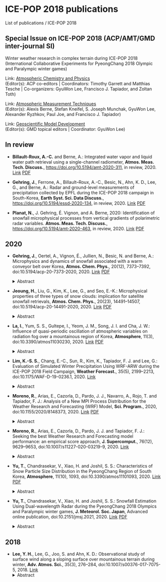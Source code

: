 # ICE-POP 2018 publications
List of publications / ICE-POP 2018

## Special Issue on ICE-POP 2018 (ACP/AMT/GMD inter-journal SI)
Winter weather research in complex terrain during ICE-POP 2018 (International Collaborative Experiments for PyeongChang 2018 Olympic and Paralympic winter games)

Link: [Atmospheric Chemistry and Physics](https://acp.copernicus.org/articles/special_issue1112.html)<br />
(Editor(s): ACP co-editors | Coordinators: Timothy Garrett and Matthias Tesche | Co-organizers: GyuWon Lee, Francisco J. Tapiador, and Zoltan Toth)

Link: [Atmospheric Measurement Techniques](https://amt.copernicus.org/articles/special_issue10_1112.html)<br />
(Editor(s): Alexis Berne, Stefan Kneifel, S. Joseph Munchak, GyuWon Lee, Alexander Ryzhkov, Paul Joe, and Francisco J. Tapiador)

Link: [Geoscientific Model Development](https://gmd.copernicus.org/articles/special_issue10_1112.html)<br />
(Editor(s): GMD topical editors | Coordinator: GyuWon Lee)


## In review
- **Billault-Roux, A.-C.** and Berne, A.: Integrated water vapor and liquid water path retrieval using a single-channel radiometer, **Atmos. Meas. Tech. Discuss.**, https://doi.org/10.5194/amt-2020-311, in review, 2020. [Link](https://doi.org/10.5194/amt-2020-311) [PDF](https://amt.copernicus.org/preprints/amt-2020-311/amt-2020-311.pdf)

- **Gehring, J.**, Ferrone, A., Billault–Roux, A.-C., Besic, N., Ahn, K. D., Lee, G., and Berne, A.: Radar and ground-level measurements of precipitation collected by EPFL during the ICE-POP 2018 campaign in South-Korea, **Earth Syst. Sci. Data Discuss.**, https://doi.org/10.5194/essd-2020-134, in review, 2020. [Link](https://doi.org/10.5194/essd-2020-134) [PDF](https://essd.copernicus.org/preprints/essd-2020-134/essd-2020-134.pdf)

- **Planat, N.**, J. Gehring, É. Vignon, and A. Berne, 2020: Identification of snowfall microphysical processes from vertical gradients of polarimetric radar variables. **Atmos. Meas. Tech. Discuss.**, https://doi.org/10.5194/amt-2020-463, in review, 2020. [Link](https://doi.org/10.5194/amt-2020-463) [PDF](https://amt.copernicus.org/preprints/amt-2020-463/amt-2020-463.pdf)

## 2020
- **Gehring, J.**, Oertel, A., Vignon, É., Jullien, N., Besic, N. and Berne, A.: Microphysics and dynamics of snowfall associated with a warm conveyor belt over Korea, **Atmos. Chem. Phys.**, 20(12), 7373–7392, doi:10.5194/acp-20-7373-2020, 2020. [Link](https://dx.doi.org/10.5194/acp-20-7373-2020) [PDF](https://acp.copernicus.org/articles/20/7373/2020/acp-20-7373-2020.pdf)
  <details>
  <summary>Abstract</summary>
  On 28 February 2018, 57 mm of precipitation associated with a warm conveyor belt (WCB) fell within 21 h over South Korea. To investigate how the large-scale circulation influenced the microphysics of this intense precipitation event, we used radar measurements, snowflake photographs and radiosounding data from the International Collaborative Experiments for Pyeongchang 2018 Olympic and Paralympic Winter Games (ICE-POP 2018). The WCB was identified with trajectories computed with analysis wind fields from the Integrated Forecast System global atmospheric model. The WCB was collocated with a zone of enhanced wind speed of up to 45 m s−1 at 6500 m a.s.l., as measured by a radiosonde and a Doppler radar. Supercooled liquid water (SLW) with concentrations exceeding 0.2 g kg−1 was produced during the rapid ascent within the WCB. During the most intense precipitation period, vertical profiles of polarimetric radar variables show a peak and subsequent decrease in differential reflectivity as aggregation starts. Below the peak in differential reflectivity, the specific differential phase shift continues to increase, indicating early riming of oblate crystals and secondary ice generation. We hypothesise that the SLW produced in the WCB led to intense riming. Moreover, embedded updraughts in the WCB and turbulence at its lower boundary enhanced aggregation by increasing the probability of collisions between particles. This suggests that both aggregation and riming occurred prominently in this WCB. This case study shows how the large-scale atmospheric flow of a WCB provides ideal conditions for rapid precipitation growth involving SLW production, riming and aggregation. Future microphysical studies should also investigate the synoptic conditions to understand how observed processes in clouds are related to large-scale circulation.
  </details>

- **Jeoung, H.**, Liu, G., Kim, K., Lee, G., and Seo, E.-K.: Microphysical properties of three types of snow clouds: implication for satellite snowfall retrievals, **Atmos. Chem. Phys.**, 20(23), 14491–14507, doi:10.5194/acp-20-14491-2020, 2020. [Link](https://doi.org/10.5194/acp-20-14491-2020) [PDF](https://acp.copernicus.org/articles/20/14491/2020/acp-20-14491-2020.pdf)
  <details>
  <summary>Abstract</summary>
  Ground-based radar and radiometer data observed during the 2017–2018 winter season over the Pyeongchang area on the east coast of the Korean Peninsula were used to simultaneously estimate both the cloud liquid water path and snowfall rate for three types of snow clouds: near-surface, shallow, and deep. Surveying all the observed data, it is found that near-surface clouds are the most frequently observed cloud type with an area fraction of over 60 %, while deep clouds contribute the most in snowfall volume with about 50 % of the total. The probability distributions of snowfall rates are clearly different among the three types of clouds, with the vast majority hardly reaching 0.3 mm h−1 (liquid water equivalent snowfall rate) for near-surface, 0.5 mm h−1 for shallow, and 1 mm h−1 for deep clouds. However, the liquid water paths in the three types of clouds all have the substantial probability to reach 500 g m−2. There is no clear correlation found between snowfall rate and the liquid water path for any of the cloud types. Based on all observed snow profiles, brightness temperatures at Global Precipitation Measurement Microwave Imager (GPM/GMI) channels are simulated, and the ability of a Bayesian algorithm to retrieve snowfall rate is examined using half the profiles as observations and the other half as an a priori database. Under an idealized scenario, i.e., without considering the uncertainties caused by surface emissivity, ice particle size distribution, and particle shape, the study found that the correlation as expressed by R2 between the “retrieved” and “observed” snowfall rates is about 0.32, 0.41, and 0.62, respectively, for near-surface, shallow, and deep snow clouds over land surfaces; these numbers basically indicate the upper limits capped by cloud natural variability, to which the retrieval skill of a Bayesian retrieval algorithm can reach. A hypothetical retrieval for the same clouds but over ocean is also studied, and a major improvement in skills is found for near-surface clouds with R2 increasing from 0.32 to 0.52, while a smaller improvement is found for shallow and deep clouds. This study provides a general picture of the microphysical characteristics of the different types of snow clouds and points out the associated challenges in retrieving their snowfall rate from passive microwave observations.
  </details>

- **La, I.**, Yum, S. S., Gultepe, I., Yeom, J. M., Song, J. I. and Cha, J. W.: Influence of quasi-periodic oscillation of atmospheric variables on radiation fog over a mountainous region of Korea, **Atmosphere**, 11(3), doi:10.3390/atmos11030230, 2020. [Link](https://doi.org/10.3390/atmos11030230) [PDF](https://www.mdpi.com/2073-4433/11/3/230/pdf)
  <details>
  <summary>Abstract</summary>
  To enhance our understanding of fog processes over complex terrain, various fog events that occurred during the International Collaborative Experiments for Pyeongchang 2018 Winter Olympics and Paralympics (ICE-POP) campaign were selected. Investigation of thermodynamic, dynamic, and microphysical conditions within fog layers affected by quasi-periodic oscillation of atmospheric variables was conducted using observations from a Fog Monitor-120 (FM-120) and other in-situ meteorological instruments. A total of nine radiation fog cases that occurred in the autumn and winter seasons during the campaign over the mountainous region of Pyeongchang, Korea were selected. The wavelet analysis was used to study quasi-period oscillations of dynamic, microphysical, and thermodynamic variables. By decomposing the time series into the time-frequency space, we can determine both dominant periods and how these dominant periods change in time. Quasi-period oscillations of liquid water content (LWC), pressure, temperature, and horizontal/vertical velocity, which have periods of 15–40 min, were observed during the fog formation stages. We hypothesize that these quasi-periodic oscillations were induced by Kelvin–Helmholtz instability. The results suggest that Kelvin–Helmholtz instability events near the surface can be explained by an increase in the vertical shear of horizontal wind and by a simultaneous increase in wind speed when fog forms. In the mature stages, fluctuations of the variables did not appear near the surface anymore.
  </details>

- **Lim, K.-S. S.**, Chang, E.-C., Sun, R., Kim, K., Tapiador, F. J. and Lee, G.: Evaluation of Simulated Winter Precipitation Using WRF-ARW during the ICE-POP 2018 Field Campaign, **Weather Forecast.**, 35(5), 2199–2213, doi:10.1175/WAF-D-19-0236.1, 2020. [Link](https://dx.doi.org/10.1175/WAF-D-19-0236.1)
  <details>
  <summary>Abstract</summary>
  This study evaluates the performance of several cloud microphysics parameterizations in simulating surface precipitation for two snowstorm cases during the International Collaborative Experiment held at the PyeongChang 2018 Olympics and Winter Paralympic Games (ICE-POP 2018) field campaign. We compared four different schemes in the Weather Research and Forecasting (WRF) Model, namely the double-moment 6-class (WDM6), the WRF single-moment 6-class (WSM6), and Thompson and Morrison parameterizations. Both WSM6 and WDM6 overestimated the precipitation amount for the shallow precipitation system because of the substantial amount of cloud ice, mostly generated by the deposition process. The simulated precipitation amount and distribution for the deep precipitation system showed no noticeable differences in the different cloud microphysics parameterizations. However, the simulated hydrometeor type at the surface using WSM6 and WDM6 showed good agreement with observations for all cases. The accuracy of the mean mass-weighted terminal velocity of cloud ice VI¯ applied in WSM6 and WDM6 is ±20%. The number concentration of cloud ice and the ice microphysics processes are newly retrieved with 1.2 times increased VI⁠¯. For the shallow snowstorm, the precipitation amount was reduced by approximately 8% because of the inefficient deposition and its effects on the subsequent ice microphysical processes, such as the accretion of cloud ice by snow and the conversion from cloud ice to snow.
  </details>

- **Moreno, R.**, Arias, E., Cazorla, D., Pardo, J. J., Navarro, A., Rojo, T. and Tapiador, F. J.: Analysis of a New MPI Process Distribution for the Weather Research and Forecasting (WRF) Model, **Sci. Program.**, 2020, doi:10.1155/2020/8148373, 2020. [Link](https://dx.doi.org/10.1155/2020/8148373) [PDF](http://downloads.hindawi.com/journals/sp/2020/8148373.pdf)
  <details>
  <summary>Abstract</summary>
  The standard method used in the Weather Research and Forecasting (WRF) model for distributing MPI processes across the processors is not always optimal. This circumstance affects performance, i.e., execution times, but also energy consumption, especially if the application is to be extended to exascale. The authors found that the reason why the standard method for process distribution is not always optimal was an imbalance between the orthogonality of the communication and the proper cache usage, and this affects energy consumption. We present an improved MPI process distribution algorithm that increases the performance. Furthermore, scalability analyses for the new algorithm are presented and the energy use of the system is evaluated. A solution for balancing energy use with performance is also proposed for cases where the former is a concern.
  </details>

- **Moreno, R.**, Arias, E., Cazorla, D., Pardo, J. J. and Tapiador, F. J.: Seeking the best Weather Research and Forecasting model performance: an empirical score approach, **J. Supercomput.**, 76(12), 9629–9653, doi:10.1007/s11227-020-03219-9, 2020. [Link](https://dx.doi.org/10.1007/s11227-020-03219-9)
  <details>
  <summary>Abstract</summary>
  Weather forecasting, especially snowfall prediction, was critical in the 2018 Winter Olympics, where the accuracy of the predictions was of key importance for the planning of the different Olympic events. It was a significant challenge for the authors to meet the requirements in time and forecast resolution, while doing their best to be as competitive as possible. All the forecasts were obtained using the Weather Research and Forecasting (WRF) model, executed on the GALGO supercomputer. In order to obtain the best performance and meet the required execution times, different combinations of compilers, Message Passing Interface (MPI) libraries and computing platforms were tested to seek the best combinations. This work proposes an empirical score of special interest to supercomputer maintainers, developers and scientists, which can be useful to obtain the best WRF configuration for their systems. Additionally, we found substantial performance differences when using different combinations of compilers, MPI libraries and hybrid shared memory paradigms, although these differences varied depending on the underlying platform. As conclusion, after all the tests we performed, we chose the combination with Intel compilers, Intel MPI library and OpenMP for the production system tasked to perform the weather forecasts for the Winter Olympic Games.
  </details>

- **Yu, T.**, Chandrasekar, V., Xiao, H. and Joshil, S. S.: Characteristics of Snow Particle Size Distribution in the PyeongChang Region of South Korea, **Atmosphere**, 11(10), 1093, doi:10.3390/atmos11101093, 2020. [Link](https://dx.doi.org/10.3390/atmos11101093) [PDF](https://www.mdpi.com/2073-4433/11/10/1093/pdf)
  <details>
  <summary>Abstract</summary>
  Snow particle size distribution (PSD) information is important in understanding the microphysics and quantitative precipitation estimation over complex terrain. Measurement and interpretation of the snow PSDs is a topic of active research. This study investigates snow PSDs during 3 year of observations from Parsivel2 disdrometers and precipitation imaging packages (PIP) at five different sites in the PyeongChang region of South Korea. Variabilities in the values of the density of snow (ρ), snowfall rate (S), and ice water content (IWC) are studied. To further understand the characteristics of snow PSD at different density and snowfall rate, the snow particle size distribution measurements are divided into six classes based on the density values of snowfall and five classes based on snowfall rates. The mean shape factors (Dm, log10Nw, and μ) of normalized gamma distribution are also derived based on different density and snowfall rate classes. The Dm decreases and log10Nw and μ increase as the density increases. The Dm and log10Nw increase and μ decreases with the increase of snowfall rate. The power-law relationship between ρ and Dm is obtained and the relationship between S and IWC is also derived.
  </details>

- **Yu, T.**, Chandrasekar, V., Xiao, H. and Joshil, S. S.: Snowfall Estimation Using Dual-wavelength Radar during the PyeongChang 2018 Olympics and Paralympic winter games, **J. Meteorol. Soc. Japan**, Advanced online publication, doi:10.2151/jmsj.2021, 2020. [Link](https://www.jstage.jst.go.jp/article/jmsj/advpub/0/advpub_2021-004/_article) [PDF](https://www.jstage.jst.go.jp/article/jmsj/advpub/0/advpub_2021-004/_pdf/-char/en)
  <details>
  <summary>Abstract</summary>
  Accurate estimation of snowfall rate during snowstorms is crucial. This estimate directly impacts the hydrological and atmospheric models. The density of snow plays a very important role in estimating the snowfall rate. In this paper, the density of snow is investigated during a huge snowstorm event during the International Collaborative Experiment held during the PyeongChang 2018 Olympics and Paralympic winter games (ICE-POP 2018). The density is calculated using the terminal velocities and diameters of the snow particles measured by a disdrometer. In this study, we not only use radar reflectivity factor (Z) for snowfall rate (S) estimation, but also use dual-frequency ratio (DFR). We derive S-Z and S-Z-DFR relations for snowfall estimation during this snowstorm event after considering the density of snow. The comparisons are performed between National Aeronautics and Space Administration (NASA) Dual-frequency Dual-polarization Doppler Radar (D3R) and precipitation gauges using these two power-law relations. The results show that the two relations for snowfall rate estimation agree well with gauges, but the S-Z-DFR method performs the best, which has a lower normalized standard error. The error in the snowfall rate estimates decreases as the time scale becomes large. This shows that the S-Z-DFR algorithm is a promising way for snowfall quantitative precipitation estimation (QPE) and can be used as a ground validation tool for Global Precipitation Measurement (GPM) snowfall production evaluations.
  </details>

## 2018
- **Lee, Y. H.**, Lee, G., Joo, S. and Ahn, K. D.: Observational study of surface wind along a sloping surface over mountainous terrain during winter, **Adv. Atmos. Sci.**, 35(3), 276–284, doi:10.1007/s00376-017-7075-5, 2018. [Link](https://dx.doi.org/10.1007/s00376-017-7075-5)
  <details>
  <summary>Abstract</summary>
  The 2018 Winter Olympic and Paralympic Games will be held in Pyeongchang, Korea, during February and March. We examined the near surface winds and wind gusts along the sloping surface at two outdoor venues in Pyeongchang during February and March using surface wind data. The outdoor venues are located in a complex, mountainous terrain, and hence the near-surface winds form intricate patterns due to the interplay between large-scale and locally forced winds. During February and March, the dominant wind at the ridge level is westerly; however, a significant wind direction change is observed along the sloping surface at the venues. The winds on the sloping surface are also influenced by thermal forcing, showing increased upslope flow during daytime. When neutral air flows over the hill, the windward and leeward flows show a significantly different behavior. A higher correlation of the wind speed between upper- and lower-level stations is shown in the windward region compared with the leeward region. The strong synoptic wind, small width of the ridge, and steep leeward ridge slope angle provide favorable conditions for flow separation at the leeward foot of the ridge. The gust factor increases with decreasing surface elevation and is larger during daytime than nighttime. A significantly large gust factor is also observed in the leeward region.
  </details>
